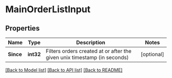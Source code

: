 # MainOrderListInput

## Properties

Name | Type | Description | Notes
------------ | ------------- | ------------- | -------------
**Since** | **int32** | Filters orders created at or after the given unix timestamp (in seconds) | [optional] 

[[Back to Model list]](../README.md#documentation-for-models) [[Back to API list]](../README.md#documentation-for-api-endpoints) [[Back to README]](../README.md)


